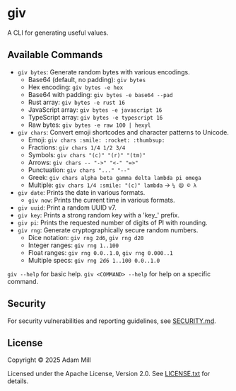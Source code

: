 # giv

A CLI for generating useful values.

## Available Commands

- `giv bytes`: Generate random bytes with various encodings.
  - Base64 (default, no padding): `giv bytes`
  - Hex encoding: `giv bytes -e hex`
  - Base64 with padding: `giv bytes -e base64 --pad`
  - Rust array: `giv bytes -e rust 16`
  - JavaScript array: `giv bytes -e javascript 16`
  - TypeScript array: `giv bytes -e typescript 16`
  - Raw bytes: `giv bytes -e raw 100 | hexyl`
- `giv chars`: Convert emoji shortcodes and character patterns to Unicode.
  - Emoji: `giv chars :smile: :rocket: :thumbsup:`
  - Fractions: `giv chars 1/4 1/2 3/4`
  - Symbols: `giv chars "(c)" "(r)" "(tm)"`
  - Arrows: `giv chars -- "->" "<-" "=>"`
  - Punctuation: `giv chars "..." "--"`
  - Greek: `giv chars alpha beta gamma delta lambda pi omega`
  - Multiple: `giv chars 1/4 :smile: "(c)" lambda` → `¼ 😄 © λ`
- `giv date`: Prints the date in various formats.
  - `giv now`: Prints the current time in various formats.
- `giv uuid`: Print a random UUID v7.
- `giv key`: Prints a strong random key with a 'key_' prefix.
- `giv pi`: Prints the requested number of digits of PI with rounding.
- `giv rng`: Generate cryptographically secure random numbers.
  - Dice notation: `giv rng 2d6`, `giv rng d20`
  - Integer ranges: `giv rng 1..100`
  - Float ranges: `giv rng 0.0..1.0`, `giv rng 0.000..1`
  - Multiple specs: `giv rng 2d6 1..100 0.0..1.0`

`giv --help` for basic help. `giv <COMMAND> --help` for help on a specific command.

## Security

For security vulnerabilities and reporting guidelines, see [SECURITY.md](SECURITY.md).

## License

Copyright © 2025 Adam Mill

Licensed under the Apache License, Version 2.0. See [LICENSE.txt](LICENSE.txt) for details.
